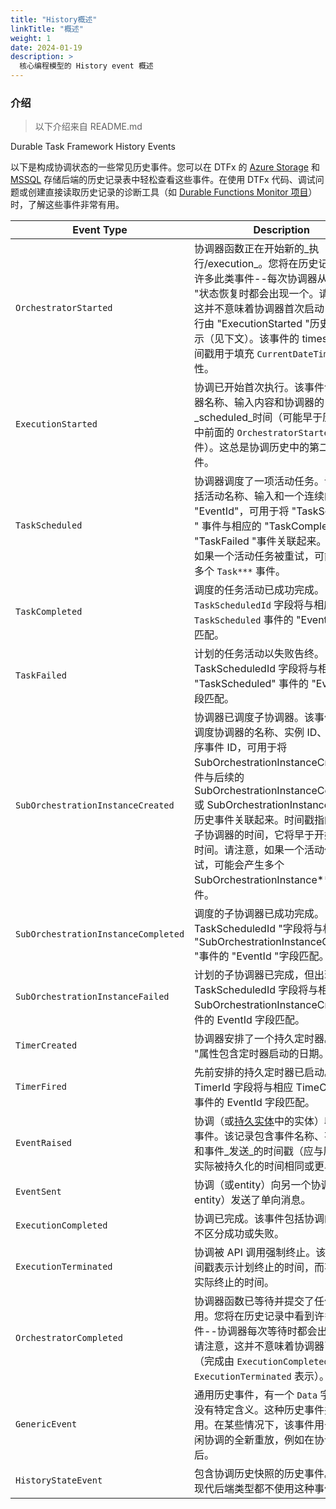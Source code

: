 ```yaml
---
title: "History概述"
linkTitle: "概述"
weight: 1
date: 2024-01-19
description: >
  核心编程模型的 History event 概述
---
```




### 介绍

> 以下介绍来自 README.md

Durable Task Framework History Events

以下是构成协调状态的一些常见历史事件。您可以在 DTFx 的 [Azure Storage](https://github.com/Azure/durabletask/tree/main/src/DurableTask.AzureStorage) 和 [MSSQL](https://github.com/microsoft/durabletask-mssql) 存储后端的历史记录表中轻松查看这些事件。在使用 DTFx 代码、调试问题或创建直接读取历史记录的诊断工具（如 [Durable Functions Monitor 项目](https://github.com/scale-tone/DurableFunctionsMonitor)）时，了解这些事件非常有用。

| Event Type | Description |
|-|-|
| `OrchestratorStarted` | 协调器函数正在开始新的_执行/execution_。您将在历史记录中看到许多此类事件--每次协调器从 "等待 "状态恢复时都会出现一个。请注意，这并不意味着协调器首次启动--首次执行由 "ExecutionStarted "历史事件表示（见下文）。该事件的 timestamp 时间戳用于填充 `CurrentDateTimeUtc` 属性。 |
| `ExecutionStarted` | 协调已开始首次执行。该事件包含协调器名称、输入内容和协调器的_scheduled_时间（可能早于历史记录中前面的 `OrchestratorStarted`事件）。这总是协调历史中的第二个事件。 |
| `TaskScheduled` | 协调器调度了一项活动任务。该事件包括活动名称、输入和一个连续的 "EventId"，可用于将 "TaskScheduled " 事件与相应的 "TaskCompleted "或 "TaskFailed "事件关联起来。请注意，如果一个活动任务被重试，可能会生成多个 `Task***` 事件。 |
| `TaskCompleted` | 调度的任务活动已成功完成。`TaskScheduledId` 字段将与相应 `TaskScheduled` 事件的 "EventId" 字段匹配。 |
| `TaskFailed` | 计划的任务活动以失败告终。TaskScheduledId 字段将与相应 "TaskScheduled" 事件的 "EventId" 字段匹配。 |
| `SubOrchestrationInstanceCreated` | 协调器已调度子协调器。该事件包含已调度协调器的名称、实例 ID、输入和有序事件 ID，可用于将 SubOrchestrationInstanceCreated 事件与后续的 SubOrchestrationInstanceCompleted 或 SubOrchestrationInstanceFailed 历史事件关联起来。时间戳指的是调度子协调器的时间，它将早于开始执行的时间。请注意，如果一个活动任务被重试，可能会产生多个 SubOrchestrationInstance*** 事件。 |
| `SubOrchestrationInstanceCompleted` | 调度的子协调器已成功完成。TaskScheduledId "字段将与相应 "SubOrchestrationInstanceCreated "事件的 "EventId "字段匹配。 |
| `SubOrchestrationInstanceFailed` | 计划的子协调器已完成，但出现故障。TaskScheduledId 字段将与相应 SubOrchestrationInstanceCreated 事件的 EventId 字段匹配。 |
| `TimerCreated` | 协调器安排了一个持久定时器。FireAt "属性包含定时器启动的日期。 |
| `TimerFired` | 先前安排的持久定时器已启动。TimerId 字段将与相应 TimeCreated 事件的 EventId 字段匹配。 |
| `EventRaised` | 协调（或[持久实体](https://docs.microsoft.com/azure/azure-functions/durable/durable-functions-entities)中的实体）收到外部事件。该记录包含事件名称、有效载荷和事件_发送_的时间戳（应与历史事件实际被持久化的时间相同或更早）。 |
| `EventSent` | 协调（或entity）向另一个协调（或entity）发送了单向消息。 |
| `ExecutionCompleted` | 协调已完成。该事件包括协调的输出，不区分成功或失败。 |
| `ExecutionTerminated` | 协调被 API 调用强制终止。该事件的时间戳表示计划终止的时间，而不一定是实际终止的时间。 |
| `OrchestratorCompleted` | 协调器函数已等待并提交了任何副作用。您将在历史记录中看到许多此类事件--协调器每次等待时都会出现一个。请注意，这并不意味着协调器已经完成（完成由 `ExecutionCompleted` 或 `ExecutionTerminated` 表示）。 |
| `GenericEvent` | 通用历史事件，有一个 `Data` 字段，但没有特定含义。这种历史事件并不常用。在某些情况下，该事件用于触发空闲协调的全新重放，例如在协调重绕之后。 |
| `HistoryStateEvent` | 包含协调历史快照的历史事件。大多数现代后端类型都不使用这种事件类型。 |
